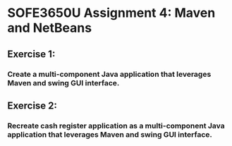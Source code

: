 # SOFE3650U Assignment 4: Maven and NetBeans 

## Exercise 1: 
### Create a multi-component Java application that leverages Maven and swing GUI interface.

## Exercise 2: 
### Recreate cash register application as a multi-component Java application that leverages Maven and swing GUI interface.
